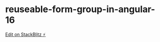 # reuseable-form-group-in-angular-16

[Edit on StackBlitz ⚡️](https://stackblitz.com/edit/stackblitz-starters-a6eby9)
